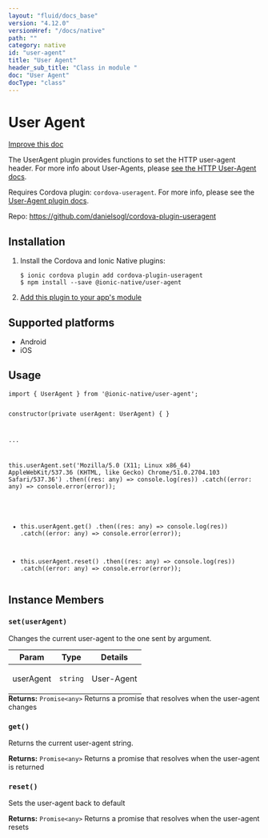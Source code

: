 ```yaml
---
layout: "fluid/docs_base"
version: "4.12.0"
versionHref: "/docs/native"
path: ""
category: native
id: "user-agent"
title: "User Agent"
header_sub_title: "Class in module "
doc: "User Agent"
docType: "class"
---
```


<h1 class="api-title">User Agent</h1>

<a class="improve-v2-docs" href="http://github.com/ionic-team/ionic-native/edit/master/src/@ionic-native/plugins/user-agent/index.ts#L1">
  Improve this doc
</a>







<p>The UserAgent plugin provides functions to set the HTTP  user-agent header. For more info about User-Agents, please <a href="https://developer.mozilla.org/en-US/docs/Web/HTTP/Headers/User-Agent">see the HTTP User-Agent docs</a>.</p>
<p>Requires Cordova plugin: <code>cordova-useragent</code>. For more info, please see the <a href="https://github.com/LouisT/cordova-useragent">User-Agent plugin docs</a>.</p>


<p>Repo:
  <a href="https://github.com/danielsogl/cordova-plugin-useragent">
    https://github.com/danielsogl/cordova-plugin-useragent
  </a>
</p>


<h2><a class="anchor" name="installation" href="#installation"></a>Installation</h2>
<ol class="installation">
  <li>Install the Cordova and Ionic Native plugins:<br>
    <pre><code class="nohighlight">$ ionic cordova plugin add cordova-plugin-useragent
$ npm install --save @ionic-native/user-agent
</code></pre>
  </li>
  <li><a href="https://ionicframework.com/docs/native/#Add_Plugins_to_Your_App_Module">Add this plugin to your app's module</a></li>
</ol>



<h2><a class="anchor" name="platforms" href="#platforms"></a>Supported platforms</h2>
<ul>
  <li>Android</li><li>iOS</li>
</ul>






<h2><a class="anchor" name="usage" href="#usage"></a>Usage</h2>
<pre><code class="lang-typescript">import { UserAgent } from &#39;@ionic-native/user-agent&#39;;


constructor(private userAgent: UserAgent) { }

...


this.userAgent.set(&#39;Mozilla/5.0 (X11; Linux x86_64) AppleWebKit/537.36 (KHTML, like Gecko) Chrome/51.0.2704.103 Safari/537.36&#39;)
  .then((res: any) =&gt; console.log(res))
  .catch((error: any) =&gt; console.error(error));

* this.userAgent.get()
  .then((res: any) =&gt; console.log(res))
  .catch((error: any) =&gt; console.error(error));

* this.userAgent.reset()
  .then((res: any) =&gt; console.log(res))
  .catch((error: any) =&gt; console.error(error));
</code></pre>








<h2><a class="anchor" name="instance-members" href="#instance-members"></a>Instance Members</h2>
<h3><a class="anchor" name="set" href="#set"></a><code>set(userAgent)</code></h3>


Changes the current user-agent to the one sent by argument.
<table class="table param-table" style="margin:0;">
  <thead>
  <tr>
    <th>Param</th>
    <th>Type</th>
    <th>Details</th>
  </tr>
  </thead>
  <tbody>
  <tr>
    <td>
      userAgent</td>
    <td>
      <code>string</code>
    </td>
    <td>
      <p>User-Agent</p>
</td>
  </tr>
  </tbody>
</table>

<div class="return-value" markdown="1">
  <i class="icon ion-arrow-return-left"></i>
  <b>Returns:</b> <code>Promise&lt;any&gt;</code> Returns a promise that resolves when the user-agent changes
</div><h3><a class="anchor" name="get" href="#get"></a><code>get()</code></h3>


Returns the current user-agent string.


<div class="return-value" markdown="1">
  <i class="icon ion-arrow-return-left"></i>
  <b>Returns:</b> <code>Promise&lt;any&gt;</code> Returns a promise that resolves when the user-agent is returned
</div><h3><a class="anchor" name="reset" href="#reset"></a><code>reset()</code></h3>


Sets the user-agent back to default


<div class="return-value" markdown="1">
  <i class="icon ion-arrow-return-left"></i>
  <b>Returns:</b> <code>Promise&lt;any&gt;</code> Returns a promise that resolves when the user-agent resets
</div>





